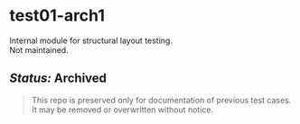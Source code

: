 # test01-arch1

Internal module for structural layout testing.  
Not maintained.  

*Status:* Archived  
---

> This repo is preserved only for documentation of previous test cases.  
> It may be removed or overwritten without notice.

<!-- ver. test01-a / log ref: x1.4 -->
